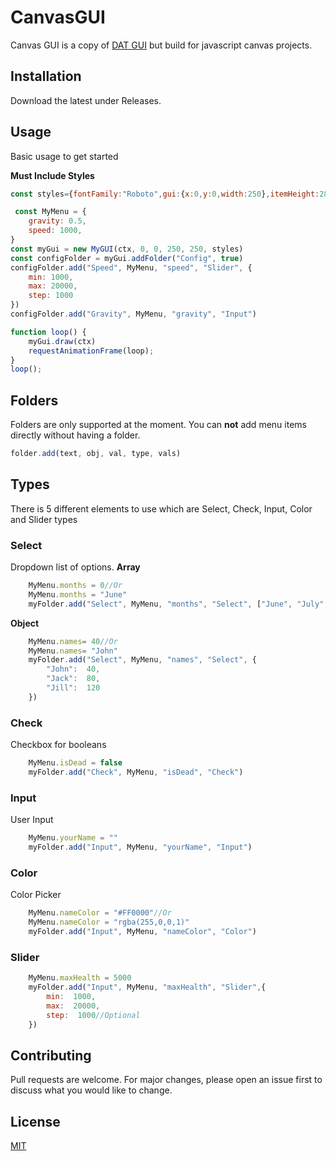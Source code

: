 
# CanvasGUI

Canvas GUI is a copy of [DAT GUI](https://github.com/dataarts/dat.gui) but build for javascript canvas projects.

## Installation

Download the latest under Releases.


## Usage

Basic usage to get started

**Must Include Styles**

```javascript
const styles={fontFamily:"Roboto",gui:{x:0,y:0,width:250},itemHeight:28,profiles:{background:"#090F22",borderBottom:"#4c698d"},folder:{header:{color:"#4c698d",fontSize:"15.4px",background:"#0B132B"}},item:{color:"#839cbc",fontSize:"13.2px",background:"#1C2541"},button:{background:"#1C2541",lineTop:"#5BC0BE",color:"#4c698d"},checkbox:{background:"#242f53",checkedBg:"#5BC0BE",hovered:"rgba(91,192,190,0.3)"},input:{background:"#242f53",color:"#4c698d",cursor:"#839cbc"},select:{background:"#242f53",color:"#4c698d",hovered:"#3A506B"},option:{background:"#242f53",color:"#4c698d",hovered:"#3A506B",hoveredColor:"white",outline:"#0B132B"},slider:{background:"#242f53",color:"#5BC0BE",slider:"#5BC0BE",hovered:"#3A506B"}};```
```

```javascript
 const MyMenu = {
    gravity: 0.5,
    speed: 1000,
}
const myGui = new MyGUI(ctx, 0, 0, 250, 250, styles)
const configFolder = myGui.addFolder("Config", true)
configFolder.add("Speed", MyMenu, "speed", "Slider", {
    min: 1000,
    max: 20000,
    step: 1000
})
configFolder.add("Gravity", MyMenu, "gravity", "Input")

function loop() {
    myGui.draw(ctx)
    requestAnimationFrame(loop);
}
loop();
```


## Folders

Folders are only supported at the moment. You can **not** add menu items directly without having a folder.

```javascript
folder.add(text, obj, val, type, vals)
```

## Types 
There is 5 different elements to use which are Select, Check, Input, Color and Slider types

### Select
Dropdown list of options.
**Array**
```javascript 
	MyMenu.months = 0//Or
	MyMenu.months = "June"
	myFolder.add("Select", MyMenu, "months", "Select", ["June", "July", "August"])
```
**Object**
```javascript 
	MyMenu.names= 40//Or
	MyMenu.names= "John"
	myFolder.add("Select", MyMenu, "names", "Select", {
		"John":  40,
		"Jack":  80,
		"Jill":  120
	})
```

###  Check
Checkbox for booleans

```javascript
	MyMenu.isDead = false
	myFolder.add("Check", MyMenu, "isDead", "Check")
```

###  Input
User Input

```javascript
	MyMenu.yourName = ""
	myFolder.add("Input", MyMenu, "yourName", "Input")
```

###  Color
Color Picker

```javascript
	MyMenu.nameColor = "#FF0000"//Or
	MyMenu.nameColor = "rgba(255,0,0,1)"
	myFolder.add("Input", MyMenu, "nameColor", "Color")
```

###  Slider

```javascript
	MyMenu.maxHealth = 5000
	myFolder.add("Input", MyMenu, "maxHealth", "Slider",{
		min:  1000,
		max:  20000,
		step:  1000//Optional
	})
```

## Contributing
Pull requests are welcome. For major changes, please open an issue first to discuss what you would like to change.

## License
[MIT](https://choosealicense.com/licenses/mit/)
